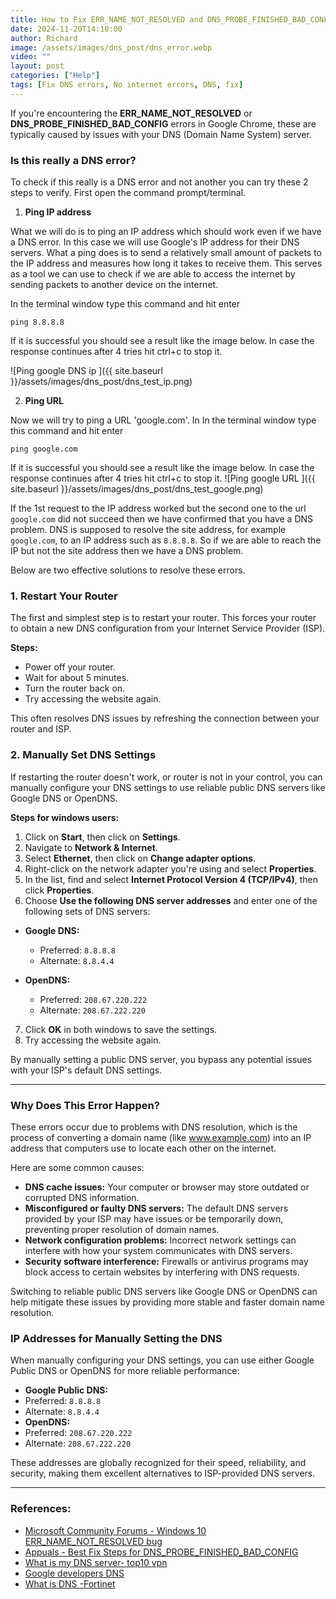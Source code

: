 ```yaml
---
title: How to Fix ERR_NAME_NOT_RESOLVED and DNS_PROBE_FINISHED_BAD_CONFIG Errors in Google Chrome due to DNS
date: 2024-11-20T14:10:00
author: Richard
image: /assets/images/dns_post/dns_error.webp
video: ""
layout: post
categories: ["Help"]
tags: [Fix DNS errors, No internet errors, DNS, fix]
---
```

If you're encountering the **ERR_NAME_NOT_RESOLVED** or **DNS_PROBE_FINISHED_BAD_CONFIG** errors in Google Chrome, these are typically caused by issues with your DNS (Domain Name System) server. 

### Is this really a DNS error?

To check if this really is a DNS error and not another you can try these 2 steps to verify. First open the command prompt/terminal. 

1. **Ping IP address**

What we will do is to ping an IP address which should work even if we have a DNS error. In this case we will use Google's IP address for their DNS servers. What a ping does is to send a relatively small amount of packets to the IP address and measures how long it takes to receive them. This serves as a tool we can use to check if we are able to access the internet by sending packets to another device on the internet.

In the terminal window type  this command and hit enter 

`ping 8.8.8.8`

 If it is successful you should see a result like the image below. In case the response continues after 4 tries hit ctrl+c to stop it.

![Ping google DNS ip ]({{ site.baseurl }}/assets/images/dns_post/dns_test_ip.png)

2. **Ping URL**

Now we will try to ping a URL 'google.com'. In In the terminal window type  this command and hit enter

 `ping google.com`

If it is successful you should see a result like the image below. In case the response continues after 4 tries hit ctrl+c to stop it.
![Ping google URL ]({{ site.baseurl }}/assets/images/dns_post/dns_test_google.png)

If the 1st request to the IP address worked but the second one to the url `google.com` did not succeed then we have confirmed that you have a DNS problem. DNS is supposed to resolve the site address, for example `google.com`, to an IP address such as `8.8.8.8`.  So if we are able to reach the IP but not the site address then we have a DNS problem.

Below are two effective solutions to resolve these errors.

### 1. Restart Your Router

The first and simplest step is to restart your router. This forces your router to obtain a new DNS configuration from your Internet Service Provider (ISP).

**Steps:**

- Power off your router.
- Wait for about 5 minutes.
- Turn the router back on.
- Try accessing the website again.

This often resolves DNS issues by refreshing the connection between your router and ISP.

### 2. Manually Set DNS Settings

If restarting the router doesn't work, or router is not in your control, you can manually configure your DNS settings to use reliable public DNS servers like Google DNS or OpenDNS.

**Steps for windows users:**

1. Click on **Start**, then click on **Settings**.
2. Navigate to **Network & Internet**.
3. Select **Ethernet**, then click on **Change adapter options**.
4. Right-click on the network adapter you're using and select **Properties**.
5. In the list, find and select **Internet Protocol Version 4 (TCP/IPv4)**, then click **Properties**.
6. Choose **Use the following DNS server addresses** and enter one of the following sets of DNS servers:

- **Google DNS:**
    - Preferred: `8.8.8.8`
    - Alternate: `8.8.4.4`
   
- **OpenDNS:**
    - Preferred: `208.67.220.222`
    - Alternate: `208.67.222.220`

7. Click **OK** in both windows to save the settings.
8. Try accessing the website again.

By manually setting a public DNS server, you bypass any potential issues with your ISP's default DNS settings.

---

### Why Does This Error Happen?

These errors occur due to problems with DNS resolution, which is the process of converting a domain name (like www.example.com) into an IP address that computers use to locate each other on the internet.

Here are some common causes:

- **DNS cache issues:** Your computer or browser may store outdated or corrupted DNS information.
- **Misconfigured or faulty DNS servers:** The default DNS servers provided by your ISP may have issues or be temporarily down, preventing proper resolution of domain names.
- **Network configuration problems:** Incorrect network settings can interfere with how your system communicates with DNS servers.
- **Security software interference:** Firewalls or antivirus programs may block access to certain websites by interfering with DNS requests.

Switching to reliable public DNS servers like Google DNS or OpenDNS can help mitigate these issues by providing more stable and faster domain name resolution.

### IP Addresses for Manually Setting the DNS

When manually configuring your DNS settings, you can use either Google Public DNS or OpenDNS for more reliable performance:

- **Google Public DNS:**
- Preferred: `8.8.8.8`
- Alternate: `8.8.4.4`
- **OpenDNS:**
- Preferred: `208.67.220.222`
- Alternate: `208.67.222.220`

These addresses are globally recognized for their speed, reliability, and security, making them excellent alternatives to ISP-provided DNS servers.

---

### References:

- [Microsoft Community Forums - Windows 10 ERR_NAME_NOT_RESOLVED bug](https://answers.microsoft.com/en-us/windows/forum/all/windows-10-errnamenotresolved-bug/8fcba1ed-f1bb-47b8-b326-f9d56babd9a4)
- [Appuals - Best Fix Steps for DNS_PROBE_FINISHED_BAD_CONFIG](https://appuals.com/best-fix-steps-fix-dns_probe_finished_bad_config/)
- [What is my DNS server- top10 vpn](https://www.top10vpn.com/tools/what-is-my-dns-server/)
- [Google developers DNS](https://developers.google.com/speed/public-dns/docs/using?hl=en)
- [What is DNS -Fortinet](https://www.fortinet.com/resources/cyberglossary/what-is-dns)
